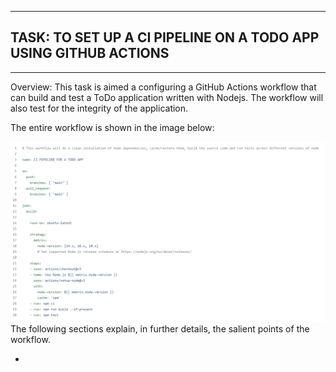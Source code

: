 
___
## TASK: TO SET UP A CI PIPELINE ON A TODO APP USING GITHUB ACTIONS
___

Overview: This task is aimed a configuring a GitHub Actions workflow that can build and test  a ToDo application written with Nodejs. The workflow will also test for the integrity of the application. 

The entire workflow is shown in the image below:

![CI WORKFLOW](./images/CI_workflow.PNG 'Entire CI Workflow')
The following sections explain, in further details, the salient points of the workflow.


* 

